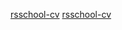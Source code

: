 [rsschool-cv](https://X-Murodjon.github.io/rsschool-cv/)
[rsschool-cv](https://X-Murodjon.github.io/rsschool-cv/cv)
